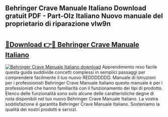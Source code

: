 ## Behringer Crave Manuale Italiano Download gratuit PDF - Part-OIz Italiano Nuovo manuale del proprietario di riparazione vIw9n

# <h2><a href="http://dfcmjl.blite.top/?on=Behringer+Crave+Manuale+Italiano">🔗Download 👉🔴 Behringer Crave Manuale Italiano</a></h2>

[![Behringer Crave Manuale Italiano download](https://i.imgur.com/lujVjoI.png)](http://dfcmjl.blite.top/?on=Behringer+Crave+Manuale+Italiano)
Apprendimento reso facile questa guida suddivide concetti complessi in semplici passaggi per comprendere facilmente il tuo nuovo REDDDDDDD. Manuale di Istruzioni per i professionisti Behringer Crave Manuale Italiano questo manuale è per i professionisti che hanno familiarità con il funzionamento dei tipi di prodotto. Elenco delle funzionalità sono solo alcune delle caratteristiche degne di nota disponibili nel tuo nuovo Behringer Crave Manuale Italiano. La vostra soddisfazione è garantita Behringer Crave Manuale Italiano. Sosteniamo la qualità dei nostri prodotti e servizi.
